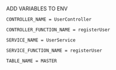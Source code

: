 ADD VARIABLES TO ENV

```
CONTROLLER_NAME = UserController
```

```
CONTROLLER_FUNCTION_NAME = registerUser
```

```
SERVICE_NAME = UserService
```

```
SERVICE_FUNCTION_NAME = registerUser
```

```
TABLE_NAME = MASTER
```
